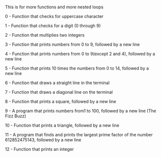 This is for more functions and more nested loops

0 - Function that checks for uppercase character

1 - Function that checks for a digit (0 through 9)

2 - Function that multiplies two integers

3 - Function that prints numbers from 0 to 9, followed by a new line

4 - Function that prints numbers from 0 to 9(except 2 and 4), followed by a new line

5 - Function that prints 10 times the numbers from 0 to 14, followed by a new line

6 - Function that draws a straight line in the terminal

7 - Function that draws a diagonal line on the terminal

8 - Function that prints a square, followed by a new line

9 - A program that prints numbers from1 to 100, followed by a new line (The Fizz Buzz)

10 - Function that prints a triangle, followed by a new line

11 - A program that finds and prints the largest prime factor of the number 612852475143, followed by a new line

12 - Function that prints an integer
